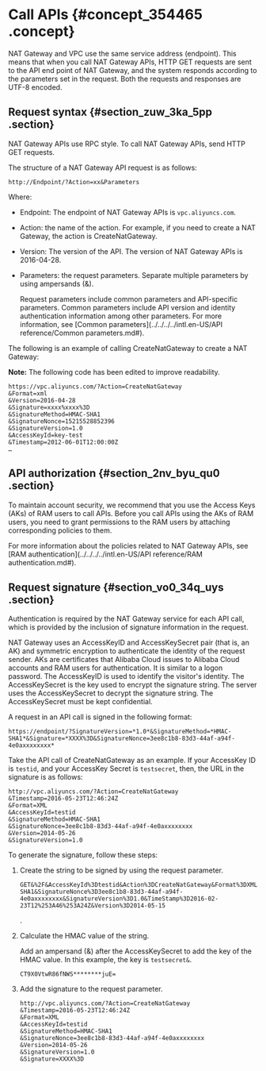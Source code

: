 # Call APIs {#concept_354465 .concept}

NAT Gateway and VPC use the same service address \(endpoint\). This means that when you call NAT Gateway APIs, HTTP GET requests are sent to the API end point of NAT Gateway, and the system responds according to the parameters set in the request. Both the requests and responses are UTF-8 encoded.

## Request syntax {#section_zuw_3ka_5pp .section}

NAT Gateway APIs use RPC style. To call NAT Gateway APIs, send HTTP GET requests.

The structure of a NAT Gateway API request is as follows:

``` {#codeblock_8pu_orf_6tj}
http://Endpoint/?Action=xx&Parameters 
```

Where:

-   Endpoint: The endpoint of NAT Gateway APIs is `vpc.aliyuncs.com`.
-   Action: the name of the action. For example, if you need to create a NAT Gateway, the action is CreateNatGateway.
-   Version: The version of the API. The version of NAT Gateway APIs is 2016-04-28.
-   Parameters: the request parameters. Separate multiple parameters by using ampersands \(&\).

    Request parameters include common parameters and API-specific parameters. Common parameters include API version and identity authentication information among other parameters. For more information, see [Common parameters](../../../../intl.en-US/API reference/Common parameters.md#).


The following is an example of calling CreateNatGateway to create a NAT Gateway:

**Note:** The following code has been edited to improve readability.

``` {#codeblock_b1o_i0a_350}
https://vpc.aliyuncs.com/?Action=CreateNatGateway
&Format=xml
&Version=2016-04-28
&Signature=xxxx%xxxx%3D
&SignatureMethod=HMAC-SHA1
&SignatureNonce=15215528852396
&SignatureVersion=1.0
&AccessKeyId=key-test
&Timestamp=2012-06-01T12:00:00Z
…
```

## API authorization {#section_2nv_byu_qu0 .section}

To maintain account security, we recommend that you use the Access Keys \(AKs\) of RAM users to call APIs. Before you call APIs using the AKs of RAM users, you need to grant permissions to the RAM users by attaching corresponding policies to them.

For more information about the policies related to NAT Gateway APIs, see [RAM authentication](../../../../intl.en-US/API reference/RAM authentication.md#).

## Request signature {#section_vo0_34q_uys .section}

Authentication is required by the NAT Gateway service for each API call, which is provided by the inclusion of signature information in the request.

NAT Gateway uses an AccessKeyID and AccessKeySecret pair \(that is, an AK\) and symmetric encryption to authenticate the identity of the request sender. AKs are certificates that Alibaba Cloud issues to Alibaba Cloud accounts and RAM users for authentication. It is similar to a logon password. The AccessKeyID is used to identify the visitor's identity. The AccessKeySecret is the key used to encrypt the signature string. The server uses the AccessKeySecret to decrypt the signature string. The AccessKeySecret must be kept confidential.

A request in an API call is signed in the following format:

`https://endpoint/?SignatureVersion=*1.0*&SignatureMethod=*HMAC-SHA1*&Signature=*XXXX%3D&SignatureNonce=3ee8c1b8-83d3-44af-a94f-4e0axxxxxxxx*`

Take the API call of CreateNatGateway as an example. If your AccessKey ID is `testid`, and your AccessKey Secret is `testsecret`, then, the URL in the signature is as follows:

``` {#codeblock_p94_qi3_5nc}
http://vpc.aliyuncs.com/?Action=CreateNatGateway
&Timestamp=2016-05-23T12:46:24Z
&Format=XML 
&AccessKeyId=testid 
&SignatureMethod=HMAC-SHA1 
&SignatureNonce=3ee8c1b8-83d3-44af-a94f-4e0axxxxxxxx
&Version=2014-05-26 
&SignatureVersion=1.0 
```

To generate the signature, follow these steps:

1.  Create the string to be signed by using the request parameter.

    ``` {#codeblock_ohr_vfo_4d4}
    GET&%2F&AccessKeyId%3Dtestid&Action%3DCreateNatGateway&Format%3DXML&SignatureMethod%3DHMAC-SHA1&SignatureNonce%3D3ee8c1b8-83d3-44af-a94f-4e0axxxxxxxx&SignatureVersion%3D1.0&TimeStamp%3D2016-02-23T12%253A46%253A24Z&Version%3D2014-05-15 
    ```

    .

2.  Calculate the HMAC value of the string.

    Add an ampersand \(&\) after the AccessKeySecret to add the key of the HMAC value. In this example, the key is `testsecret&`.

    ``` {#codeblock_pep_jc2_8z4}
    CT9X0VtwR86fNWS********juE=
    ```

3.  Add the signature to the request parameter.

    ``` {#codeblock_cwj_fgd_l1l}
    http://vpc.aliyuncs.com/?Action=CreateNatGateway
    &Timestamp=2016-05-23T12:46:24Z 
    &Format=XML
    &AccessKeyId=testid
    &SignatureMethod=HMAC-SHA1
    &SignatureNonce=3ee8c1b8-83d3-44af-a94f-4e0axxxxxxxx 
    &Version=2014-05-26 
    &SignatureVersion=1.0 
    &Signature=XXXX%3D 
    ```


